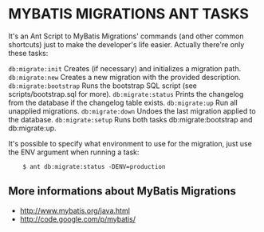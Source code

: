 MYBATIS MIGRATIONS ANT TASKS
===============================================================

It's an Ant Script to MyBatis Migrations' commands (and other common shortcuts) just to make the developer's life easier.
Actually there're only these tasks:

`db:migrate:init`
Creates (if necessary) and initializes a migration path.
`db:migrate:new`
Creates a new migration with the provided description.
`db:migrate:bootstrap`
Runs the bootstrap SQL script (see scripts/bootstrap.sql for more).
`db:migrate:status`
Prints the changelog from the database if the changelog table exists.
`db:migrate:up`
Run all unapplied migrations.
`db:migrate:down`
Undoes the last migration applied to the database.
`db:migrate:setup`
Runs both tasks db:migrate:bootstrap and db:migrate:up.

It's possible to specify what environment to use for the migration, just use the ENV argument when running a task:

		$ ant db:migrate:status -DENV=production 
		
More informations about MyBatis Migrations
--------------------------------------------

- http://www.mybatis.org/java.html
- http://code.google.com/p/mybatis/
